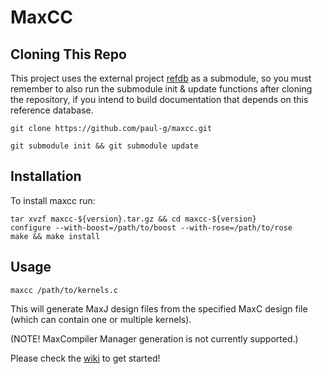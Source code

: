 MaxCC
=====

Cloning This Repo
-----------------

This project uses the external project [refdb](https://github.com/paul-g/refdb) 
as a submodule, so you must remember to also run the submodule init & update functions after
cloning the repository, if you intend to build documentation  that depends on this reference database.

`git clone https://github.com/paul-g/maxcc.git`

`git submodule init && git submodule update`

Installation
------------
To install maxcc run:
~~~~
tar xvzf maxcc-${version}.tar.gz && cd maxcc-${version}
configure --with-boost=/path/to/boost --with-rose=/path/to/rose
make && make install
~~~~

Usage
-----

~~~
maxcc /path/to/kernels.c
~~~

This will generate MaxJ design files from the specified MaxC design file (which can contain one or multiple kernels).

(NOTE! MaxCompiler Manager generation is not currently supported.)

Please check the [wiki](https://github.com/paul-g/maxcc/wiki) to get started!
